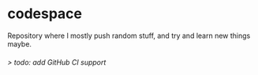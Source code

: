 # codespace

Repository where I mostly push random stuff, and try and learn new things maybe.

###### > todo:  add GitHub CI support
